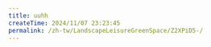 ```yaml
---
title: uuhh
createTime: 2024/11/07 23:23:45
permalink: /zh-tw/LandscapeLeisureGreenSpace/Z2XPiD5-/
---
```

